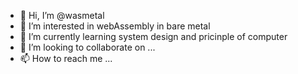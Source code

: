 - 👋 Hi, I’m @wasmetal
- 👀 I’m interested in webAssembly in bare metal
- 🌱 I’m currently learning system design and pricinple of computer
- 💞️ I’m looking to collaborate on ...
- 📫 How to reach me ...

<!---
wasmetal/wasmetal is a ✨ special ✨ repository because its `README.md` (this file) appears on your GitHub profile.
You can click the Preview link to take a look at your changes.
--->
